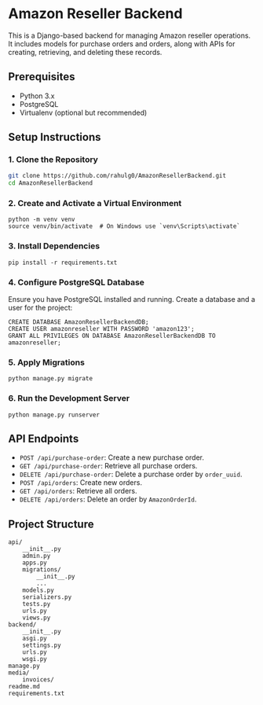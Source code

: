 # Amazon Reseller Backend

This is a Django-based backend for managing Amazon reseller operations. It includes models for purchase orders and orders, along with APIs for creating, retrieving, and deleting these records.

## Prerequisites

- Python 3.x
- PostgreSQL
- Virtualenv (optional but recommended)

## Setup Instructions

### 1. Clone the Repository

```sh
git clone https://github.com/rahulg0/AmazonResellerBackend.git
cd AmazonResellerBackend
```

### 2. Create and Activate a Virtual Environment

```
python -m venv venv
source venv/bin/activate  # On Windows use `venv\Scripts\activate`
```

### 3. Install Dependencies

```
pip install -r requirements.txt
```

### 4. Configure PostgreSQL Database

Ensure you have PostgreSQL installed and running. Create a database and a user for the project:

```
CREATE DATABASE AmazonResellerBackendDB;
CREATE USER amazonreseller WITH PASSWORD 'amazon123';
GRANT ALL PRIVILEGES ON DATABASE AmazonResellerBackendDB TO amazonreseller;
```

### 5. Apply Migrations

```
python manage.py migrate
```

### 6. Run the Development Server

```
python manage.py runserver
```

## API Endpoints

* `POST /api/purchase-order`: Create a new purchase order.
* `GET /api/purchase-order`: Retrieve all purchase orders.
* `DELETE /api/purchase-order`: Delete a purchase order by `order_uuid`.
* `POST /api/orders`: Create new orders.
* `GET /api/orders`: Retrieve all orders.
* `DELETE /api/orders`: Delete an order by `AmazonOrderId`.

## Project Structure

```
api/
    __init__.py
    admin.py
    apps.py
    migrations/
        __init__.py
        ...
    models.py
    serializers.py
    tests.py
    urls.py
    views.py
backend/
    __init__.py
    asgi.py
    settings.py
    urls.py
    wsgi.py
manage.py
media/
    invoices/
readme.md
requirements.txt
```
